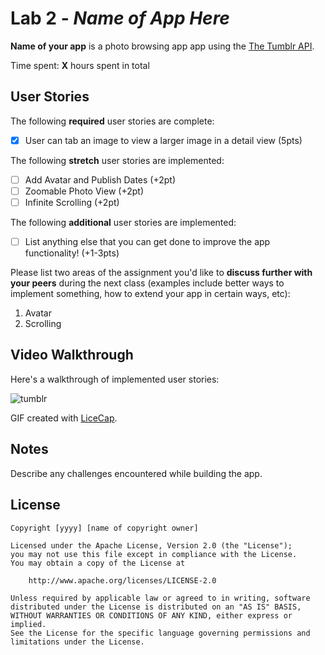 # Lab 2 - *Name of App Here*

**Name of your app** is a photo browsing app app using the [The Tumblr API](https://www.tumblr.com/docs/en/api/v2#posts).

Time spent: **X** hours spent in total

## User Stories

The following **required** user stories are complete:

- [X] User can tab an image to view a larger image in a detail view (5pts)

The following **stretch** user stories are implemented:

- [ ] Add Avatar and Publish Dates (+2pt)
- [ ] Zoomable Photo View (+2pt)
- [ ] Infinite Scrolling (+2pt)

The following **additional** user stories are implemented:

- [ ] List anything else that you can get done to improve the app functionality! (+1-3pts)

Please list two areas of the assignment you'd like to **discuss further with your peers** during the next class (examples include better ways to implement something, how to extend your app in certain ways, etc):

1. Avatar
2. Scrolling

## Video Walkthrough

Here's a walkthrough of implemented user stories:

![tumblr](https://user-images.githubusercontent.com/31720526/45924509-c39d6e80-beb6-11e8-86e2-6fc819f1deea.gif)

GIF created with [LiceCap](http://www.cockos.com/licecap/).

## Notes

Describe any challenges encountered while building the app.

## License

    Copyright [yyyy] [name of copyright owner]

    Licensed under the Apache License, Version 2.0 (the "License");
    you may not use this file except in compliance with the License.
    You may obtain a copy of the License at

        http://www.apache.org/licenses/LICENSE-2.0

    Unless required by applicable law or agreed to in writing, software
    distributed under the License is distributed on an "AS IS" BASIS,
    WITHOUT WARRANTIES OR CONDITIONS OF ANY KIND, either express or implied.
    See the License for the specific language governing permissions and
    limitations under the License.


